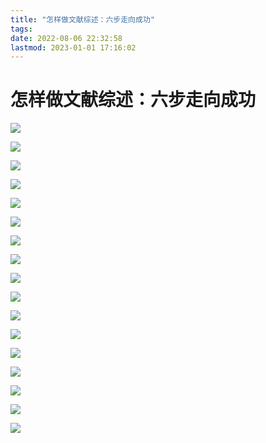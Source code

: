 ```yaml
---
title: "怎样做文献综述：六步走向成功"
tags: 
date: 2022-08-06 22:32:58
lastmod: 2023-01-01 17:16:02
---
```


# 怎样做文献综述：六步走向成功

![](https://i0.hdslb.com/bfs/article/2cf82c17fe75461b97f79c024f679fdd22d3123f.png@942w_473h_progressive.webp)

![](https://i0.hdslb.com/bfs/article/5aee903ee5e48d2fb61ae379433091b83d025ffa.png@942w_1239h_progressive.webp)

![](https://i0.hdslb.com/bfs/article/f908b1a87acccd8c8918f0446465ce3a22258070.png@942w_452h_progressive.webp)

![](https://i0.hdslb.com/bfs/article/f5fbd856f7404747a8729885cf2067eddb9d35a1.png@942w_300h_progressive.webp)

![](https://i0.hdslb.com/bfs/article/ad2920a41da18ff02a8e048cc4749ab74128e77f.png@942w_557h_progressive.webp)

![](https://i0.hdslb.com/bfs/article/97b654a6e468c0e594c4b81a31fa6873071885cc.png@942w_959h_progressive.webp)

![](https://i0.hdslb.com/bfs/article/32356956a1341e8acc050f0b4587fdf23c85ba71.png@942w_416h_progressive.webp)

![](https://i0.hdslb.com/bfs/article/9099c73830608bdab07e46a04c9b4373113c799e.png@942w_501h_progressive.webp)

![](https://i0.hdslb.com/bfs/article/6d1b4a7f016b192f3d354d0791d81a37d034c907.png@942w_764h_progressive.webp)

![](https://i0.hdslb.com/bfs/article/965a6c5a5b8ba85659a8a46a0e8fd72363537e85.png@942w_182h_progressive.webp)

![](https://i0.hdslb.com/bfs/article/ae222e565b90304be8e63d4bac71df488cdec1b5.png@942w_1089h_progressive.webp)

![](https://i0.hdslb.com/bfs/article/03bc71a1d8f90e8632f30abb5cf328ec95f07439.png@942w_437h_progressive.webp)

![](https://i0.hdslb.com/bfs/article/c7b0ed570533bd1159be1cde83456ab1186a0b1b.png@942w_590h_progressive.webp)

![](https://i0.hdslb.com/bfs/article/03e19c205ec0b7be10a53a403e96d9ecf16ae505.png@942w_660h_progressive.webp)

![](https://i0.hdslb.com/bfs/article/44b99734a1a05ef56276e4b14b499a9b79c1eadc.png@728w_893h_progressive.webp)

![](https://i0.hdslb.com/bfs/article/82b1877893340e1601478bfeb9e373a41bd2cdf0.png@942w_650h_progressive.webp)

![](https://i0.hdslb.com/bfs/article/107132111277a57f08b8a908e61649cb843580f5.png@942w_950h_progressive.webp)